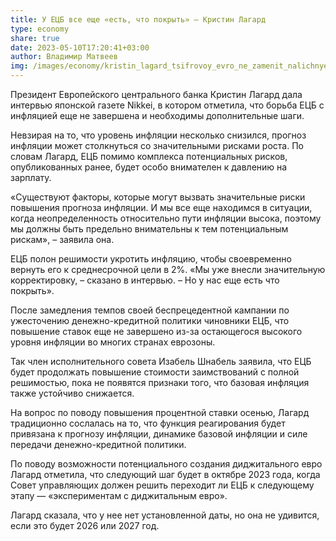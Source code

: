 ```yaml
---
title: У ЕЦБ все еще «есть, что покрыть» – Кристин Лагард
type: economy
share: true
date: 2023-05-10T17:20:41+03:00
author: Владимир Матвеев
img: /images/economy/kristin_lagard_tsifrovoy_evro_ne_zamenit_nalichnye_a_dopolnit_ikh.png
---
```

Президент Европейского центрального банка Кристин Лагард дала интервью японской газете Nikkei, в котором отметила, что борьба ЕЦБ с инфляцией еще не завершена и необходимы дополнительные шаги.

Невзирая на то, что уровень инфляции несколько снизился, прогноз инфляции может столкнуться со значительными рисками роста. По словам Лагард, ЕЦБ помимо комплекса потенциальных рисков, опубликованных ранее, будет особо внимателен к давлению на зарплату.

«Существуют факторы, которые могут вызвать значительные риски повышения прогноза инфляции. И мы все еще находимся в ситуации, когда неопределенность относительно пути инфляции высока, поэтому мы должны быть предельно внимательны к тем потенциальным рискам», – заявила она.

ЕЦБ полон решимости укротить инфляцию, чтобы своевременно вернуть его к среднесрочной цели в 2%. «Мы уже внесли значительную корректировку, – сказано в интервью. – Но у нас еще есть что покрыть».

После замедления темпов своей беспрецедентной кампании по ужесточению денежно-кредитной политики чиновники ЕЦБ, что повышение ставок еще не завершено из-за остающегося высокого уровня инфляции во многих странах еврозоны.

Так член исполнительного совета Изабель Шнабель заявила, что ЕЦБ будет продолжать повышение стоимости заимствований с полной решимостью, пока не появятся признаки того, что базовая инфляция также устойчиво снижается.

На вопрос по поводу повышения процентной ставки осенью, Лагард традиционно сослалась на то, что функция реагирования будет привязана к прогнозу инфляции, динамике базовой инфляции и силе передачи денежно-кредитной политики.

По поводу возможности потенциального создания диджитального евро Лагард отметила, что следующий шаг будет в октябре 2023 года, когда Совет управляющих должен решить переходит ли ЕЦБ к следующему этапу — «экспериментам с диджитальным евро».

Лагард сказала, что у нее нет установленной даты, но она не удивится, если это будет 2026 или 2027 год.